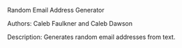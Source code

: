 Random Email Address Generator

Authors: Caleb Faulkner and Caleb Dawson

Description: Generates random email addresses from text.